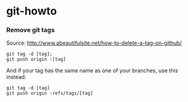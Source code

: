 # git-howto



### Remove git tags

Source: http://www.abeautifulsite.net/how-to-delete-a-tag-on-github/

    git tag -d [tag];
    git push origin :[tag]

And if your tag has the same name as one of your branches, use this instead:

    git tag -d [tag]
    git push origin :refs/tags/[tag]

